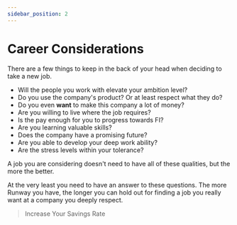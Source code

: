 ```yaml
---
sidebar_position: 2
---
```

# Career Considerations

There are a few things to keep in the back of your head when deciding to take a new job.

- Will the people you work with elevate your ambition level?
- Do you use the company's product? Or at least respect what they do?
- Do you even **want** to make this company a lot of money?
- Are you willing to live where the job requires?
- Is the pay enough for you to progress towards FI?
- Are you learning valuable skills?
- Does the company have a promising future?
- Are you able to develop your deep work ability?
- Are the stress levels within your tolerance?

A job you are considering doesn't need to have all of these qualities, but the more the better. 

At the very least you need to have an answer to these questions. The more Runway you have, the longer you can hold out for finding a job you really want at a company you deeply respect.

>Increase Your Savings Rate